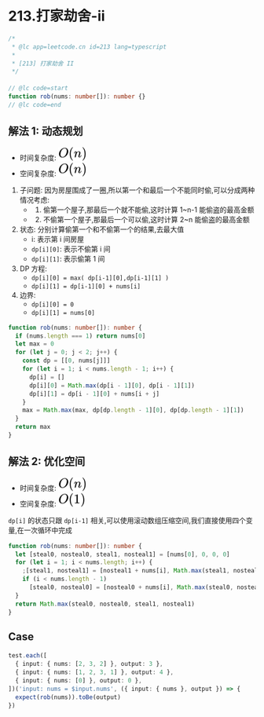 # 213.打家劫舍-ii

```ts
/*
 * @lc app=leetcode.cn id=213 lang=typescript
 *
 * [213] 打家劫舍 II
 */

// @lc code=start
function rob(nums: number[]): number {}
// @lc code=end
```

## 解法 1: 动态规划

- 时间复杂度: <!-- $O(n)$ --> <img style="transform: translateY(0.1em); background: white;" src="./svg/o-n.svg" alt="O(n)">
- 空间复杂度: <!-- $O(n)$ --> <img style="transform: translateY(0.1em); background: white;" src="./svg/o-n.svg" alt="O(n)">

1. 子问题: 因为房屋围成了一圈,所以第一个和最后一个不能同时偷,可以分成两种情况考虑:
   - 1. 偷第一个屋子,那最后一个就不能偷,这时计算 1~n-1 能偷盗的最高金额
   - 2. 不偷第一个屋子,那最后一个可以偷,这时计算 2~n 能偷盗的最高金额
2. 状态: 分别计算偷第一个和不偷第一个的结果,去最大值
   - i: 表示第 i 间房屋
   - `dp[i][0]`: 表示不偷第 i 间
   - `dp[i][1]`: 表示偷第 1 间
3. DP 方程:
   - `dp[i][0] = max( dp[i-1][0],dp[i-1][1] )`
   - `dp[i][1] = dp[i-1][0] + nums[i]`
4. 边界:
   - `dp[i][0] = 0`
   - `dp[i][1] = nums[0]`

```ts
function rob(nums: number[]): number {
  if (nums.length === 1) return nums[0]
  let max = 0
  for (let j = 0; j < 2; j++) {
    const dp = [[0, nums[j]]]
    for (let i = 1; i < nums.length - 1; i++) {
      dp[i] = []
      dp[i][0] = Math.max(dp[i - 1][0], dp[i - 1][1])
      dp[i][1] = dp[i - 1][0] + nums[i + j]
    }
    max = Math.max(max, dp[dp.length - 1][0], dp[dp.length - 1][1])
  }
  return max
}
```

## 解法 2: 优化空间

- 时间复杂度: <!-- $O(n)$ --> <img style="transform: translateY(0.1em); background: white;" src="./svg/o-n.svg" alt="O(n)">
- 空间复杂度: <!-- $O(1)$ --> <img style="transform: translateY(0.1em); background: white;" src="./svg/o-1.svg" alt="O(1)">

`dp[i]` 的状态只跟 `dp[i-1]` 相关,可以使用滚动数组压缩空间,我们直接使用四个变量,在一次循环中完成

```ts
function rob(nums: number[]): number {
  let [steal0, nosteal0, steal1, nosteal1] = [nums[0], 0, 0, 0]
  for (let i = 1; i < nums.length; i++) {
    ;[steal1, nosteal1] = [nosteal1 + nums[i], Math.max(steal1, nosteal1)]
    if (i < nums.length - 1)
      [steal0, nosteal0] = [nosteal0 + nums[i], Math.max(steal0, nosteal0)]
  }
  return Math.max(steal0, nosteal0, steal1, nosteal1)
}
```

## Case

```ts
test.each([
  { input: { nums: [2, 3, 2] }, output: 3 },
  { input: { nums: [1, 2, 3, 1] }, output: 4 },
  { input: { nums: [0] }, output: 0 },
])('input: nums = $input.nums', ({ input: { nums }, output }) => {
  expect(rob(nums)).toBe(output)
})
```
